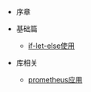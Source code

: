 * 序章

* 基础篇
  * [if-let-else使用](std/if-let-else使用.md)

* 库相关
  * [prometheus应用](lib/prometheus应用.md)

